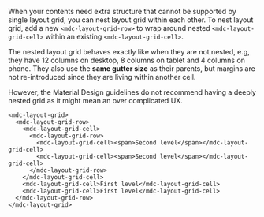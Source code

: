 When your contents need extra structure that cannot be supported by single layout grid, you can nest layout grid within each other. To nest layout grid, add a new `<mdc-layout-grid-row>` to wrap around nested `<mdc-layout-grid-cell>` within an existing `<mdc-layout-grid-cell>`.

The nested layout grid behaves exactly like when they are not nested, e.g, they have 12 columns on desktop, 8 columns on tablet and 4 columns on phone. They also use the **same gutter size** as their parents, but margins are not re-introduced since they are living within another cell.

However, the Material Design guidelines do not recommend having a deeply nested grid as it might mean an over complicated UX.

```
<mdc-layout-grid>
  <mdc-layout-grid-row>
    <mdc-layout-grid-cell>
      <mdc-layout-grid-row>
        <mdc-layout-grid-cell><span>Second level</span></mdc-layout-grid-cell>
        <mdc-layout-grid-cell><span>Second level</span></mdc-layout-grid-cell>
      </mdc-layout-grid-row>
    </mdc-layout-grid-cell>
    <mdc-layout-grid-cell>First level</mdc-layout-grid-cell>
    <mdc-layout-grid-cell>First level</mdc-layout-grid-cell>
  </mdc-layout-grid-row>
</mdc-layout-grid>
```
